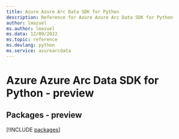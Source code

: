 ```yaml
---
title: Azure Azure Arc Data SDK for Python
description: Reference for Azure Azure Arc Data SDK for Python
author: lmazuel
ms.author: lmazuel
ms.data: 12/09/2022
ms.topic: reference
ms.devlang: python
ms.service: azurearcdata
---
```

# Azure Azure Arc Data SDK for Python - preview
## Packages - preview
[!INCLUDE [packages](azure-arc-data-index.md)]